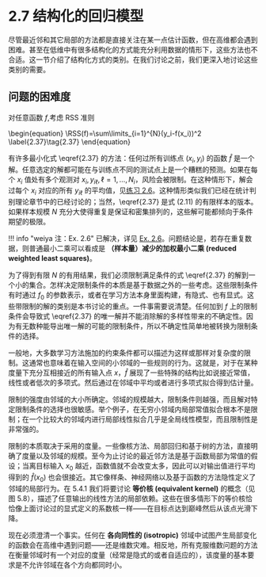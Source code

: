 # 2.7 结构化的回归模型

尽管最近邻和其它局部的方法都是直接关注在某一点估计函数，但在高维都会遇到困难。甚至在低维中有很多结构化的方式能充分利用数据的情形下，这些方法也不合适。这一节介绍了结构化方式的类别。在我们讨论之前，我们更深入地讨论这些类别的需要。

## 问题的困难度

对任意函数 $f$,考虑 RSS 准则

\begin{equation}
\RSS(f)=\sum\limits_{i=1}^{N}(y_i-f(x_i))^2
\label{2.37}\tag{2.37}
\end{equation}

有许多最小化式 \eqref{2.37} 的方法：任何过所有训练点 $(x_i,y_i)$ 的函数 $\hat{f}$ 是一个解。任意选定的解都可能在与训练点不同的测试点上是一个糟糕的预测。如果在每个 $x_i$ 值处有多个观测对 $x_i,y_{i\ell},\ell =1,\ldots,N_i$，风险会被限制。在这种情形下，解会过每个 $x_i$ 对应的所有 $y_{i\ell}$ 的平均值，见[练习 2.6](https://github.com/szcf-weiya/ESL-CN/issues/161)。这种情形类似我们已经在统计判别理论章节中的已经讨论的；当然，\eqref{2.37} 是式 (2.11) 的有限样本的版本。如果样本规模 $N$ 充分大使得重复是保证和密集排列的，这些解可能都倾向于条件期望的极限。

!!! info "weiya 注：Ex. 2.6"
    已解决，详见 [Ex. 2.6](https://github.com/szcf-weiya/ESL-CN/issues/161)。问题结论是，若存在重复数据，则普通最小二乘可以看成是 **（样本量）减少的加权最小二乘 (reduced weighted least squares)**。

为了得到有限 $N$ 的有用结果，我们必须限制满足条件的式 \eqref{2.37} 的解到一个小的集合。怎样决定限制条件的本质是基于数据之外的一些考虑。这些限制条件有时通过 $f_0$ 的参数表示，或者在学习方法本身里面构建，有隐式、也有显式。这些带限制的解的类别是本书讨论的重点。一件事需要说清楚。任何加到 $f$ 上的限制条件会导致式 \eqref{2.37} 的唯一解并不能消除解的多样性带来的不确定性。因为有无数种能导出唯一解的可能的限制条件，所以不确定性简单地被转换为限制条件的选择。

一般地，大多数学习方法施加的约束条件都可以描述为这样或那样对复杂度的限制。这通常也意味着在输入空间的小邻域的一些规则的行为。这就是，对于在某种度量下充分互相接近的所有输入点 $x$，$\hat{f}$ 展现了一些特殊的结构比如说接近常值，线性或者低次的多项式。然后通过在邻域中平均或者进行多项式拟合得到估计量。

限制的强度由邻域的大小所确定。邻域的规模越大，限制条件则越强，而且解对特定限制条件的选择也很敏感。举个例子，在无穷小邻域内局部常值拟合根本不是限制；在一个比较大的邻域内进行局部线性拟合几乎是全局线性模型，而且限制性是非常强的。

限制的本质取决于采用的度量。一些像核方法、局部回归和基于树的方法，直接明确了度量以及邻域的规模。至今为止讨论的最近邻方法是基于函数局部为常值的假设；当离目标输入 $x_0$ 越近，函数值就不会改变太多，因此可以对输出值进行平均得到的 $\hat{f}(x_0)$ 也会很接近。其它像样条、神经网络以及基于函数的方法隐性定义了邻域的局部行为。在 5.4.1 我们将要讨论 **等价核 (equivalent kernel)** 的概念（见图 5.8），描述了任意输出的线性方法的局部依赖。这些在很多情形下的等价核恰恰像上面讨论过的显式定义的系数核一样——在目标点达到巅峰然后从该点光滑下降。

现在必须澄清一个事实。任何在 **各向同性的 (isotropic)** 邻域中试图产生局部变化的函数会在高维中遇到问题——还是维数灾难。相反地，所有克服维数问题的方法在衡量邻域时有一个对应的度量（经常是隐式的或者自适应的），该度量的基本要求是不允许邻域在各个方向都同时小。
